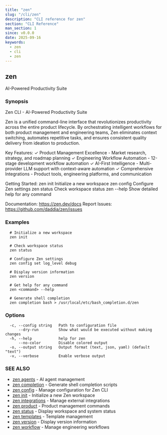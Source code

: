 ```yaml
---
title: "zen"
slug: "/cli/zen"
description: "CLI reference for zen"
section: "CLI Reference"
man_section: 1
since: v0.0.0
date: 2025-09-16
keywords:
  - zen
  - cli
  - zen
---
```


## zen

AI-Powered Productivity Suite

### Synopsis

Zen CLI - AI-Powered Productivity Suite

Zen is a unified command-line interface that revolutionizes productivity across
the entire product lifecycle. By orchestrating intelligent workflows for both
product management and engineering teams, Zen eliminates context switching,
automates repetitive tasks, and ensures consistent quality delivery from
ideation to production.

Key Features:
  ✓ Product Management Excellence - Market research, strategy, and roadmap planning
  ✓ Engineering Workflow Automation - 12-stage development workflow automation
  ✓ AI-First Intelligence - Multi-provider LLM support with context-aware automation
  ✓ Comprehensive Integrations - Product tools, engineering platforms, and communication

Getting Started:
  zen init          Initialize a new workspace
  zen config        Configure Zen settings
  zen status        Check workspace status
  zen --help        Show detailed help for any command

Documentation: https://zen.dev/docs
Report Issues:  https://github.com/daddia/zen/issues

### Examples

```
  # Initialize a new workspace
  zen init
  
  # Check workspace status
  zen status
  
  # Configure Zen settings
  zen config set log_level debug
  
  # Display version information
  zen version
  
  # Get help for any command
  zen <command> --help
  
  # Generate shell completion
  zen completion bash > /usr/local/etc/bash_completion.d/zen
```

### Options

```
  -c, --config string   Path to configuration file
      --dry-run         Show what would be executed without making changes
  -h, --help            help for zen
      --no-color        Disable colored output
  -o, --output string   Output format (text, json, yaml) (default "text")
  -v, --verbose         Enable verbose output
```

### SEE ALSO

* [zen agents](zen-agents.md.md)	 - AI agent management
* [zen completion](zen-completion.md.md)	 - Generate shell completion scripts
* [zen config](zen-config.md.md)	 - Manage configuration for Zen CLI
* [zen init](zen-init.md.md)	 - Initialize a new Zen workspace
* [zen integrations](zen-integrations.md.md)	 - Manage external integrations
* [zen product](zen-product.md.md)	 - Product management commands
* [zen status](zen-status.md.md)	 - Display workspace and system status
* [zen templates](zen-templates.md.md)	 - Template management
* [zen version](zen-version.md.md)	 - Display version information
* [zen workflow](zen-workflow.md.md)	 - Manage engineering workflows

